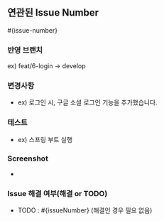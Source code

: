 ## 연관된 Issue Number
#{issue-number}

### 반영 브랜치
ex) feat/6-login -> develop

### 변경사항
- ex) 로그인 시, 구글 소셜 로그인 기능을 추가했습니다.

### 테스트
- ex) 스프링 부트 실행


### Screenshot
-

### Issue 해결 여부(해결 or TODO)
- TODO : #{issueNumber} (해결인 경우 필요 없음)
